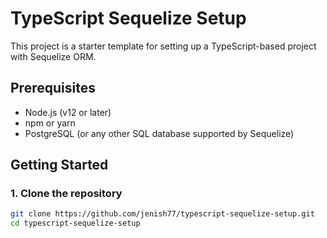 # TypeScript Sequelize Setup

This project is a starter template for setting up a TypeScript-based project with Sequelize ORM.

## Prerequisites

- Node.js (v12 or later)
- npm or yarn
- PostgreSQL (or any other SQL database supported by Sequelize)

## Getting Started

### 1. Clone the repository

```sh
git clone https://github.com/jenish77/typescript-sequelize-setup.git
cd typescript-sequelize-setup
